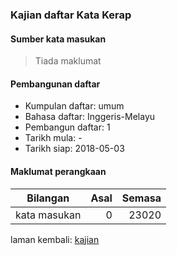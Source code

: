 ---
---

### Kajian daftar Kata Kerap

#### Sumber kata masukan

> Tiada maklumat

#### Pembangunan daftar

* Kumpulan daftar: umum
* Bahasa daftar: Inggeris-Melayu
* Pembangun daftar: 1
* Tarikh mula: -
* Tarikh siap: 2018-05-03

#### Maklumat perangkaan

| Bilangan     | Asal    | Semasa  |
| ------------ | -------:| -------:|
| kata masukan | 0       | 23020   |

laman kembali: [kajian][0]

  [0]: ../index.md
